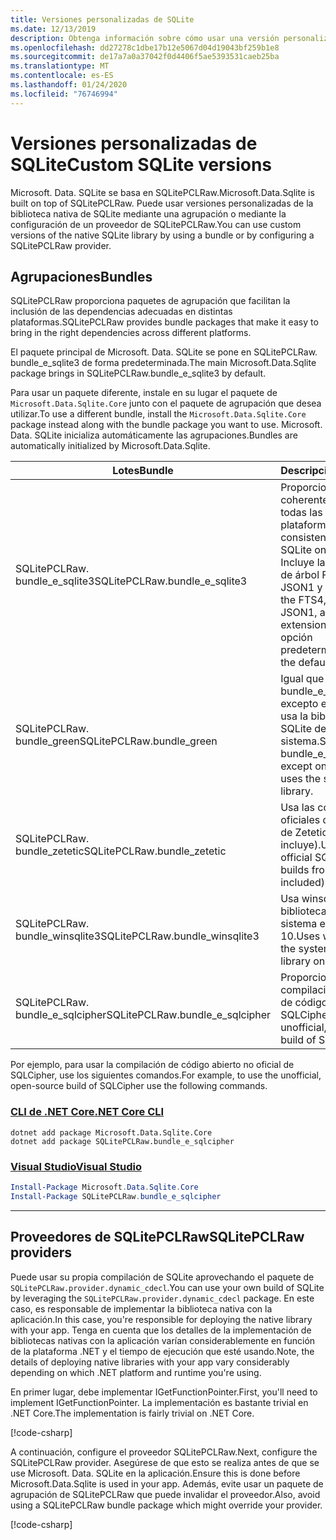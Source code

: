 ```yaml
---
title: Versiones personalizadas de SQLite
ms.date: 12/13/2019
description: Obtenga información sobre cómo usar una versión personalizada de la biblioteca nativa de SQLite.
ms.openlocfilehash: dd27278c1dbe17b12e5067d04d19043bf259b1e8
ms.sourcegitcommit: de17a7a0a37042f0d4406f5ae5393531caeb25ba
ms.translationtype: MT
ms.contentlocale: es-ES
ms.lasthandoff: 01/24/2020
ms.locfileid: "76746994"
---
```

# <a name="custom-sqlite-versions"></a><span data-ttu-id="fa201-103">Versiones personalizadas de SQLite</span><span class="sxs-lookup"><span data-stu-id="fa201-103">Custom SQLite versions</span></span>

<span data-ttu-id="fa201-104">Microsoft. Data. SQLite se basa en SQLitePCLRaw.</span><span class="sxs-lookup"><span data-stu-id="fa201-104">Microsoft.Data.Sqlite is built on top of SQLitePCLRaw.</span></span> <span data-ttu-id="fa201-105">Puede usar versiones personalizadas de la biblioteca nativa de SQLite mediante una agrupación o mediante la configuración de un proveedor de SQLitePCLRaw.</span><span class="sxs-lookup"><span data-stu-id="fa201-105">You can use custom versions of the native SQLite library by using a bundle or by configuring a SQLitePCLRaw provider.</span></span>

## <a name="bundles"></a><span data-ttu-id="fa201-106">Agrupaciones</span><span class="sxs-lookup"><span data-stu-id="fa201-106">Bundles</span></span>

<span data-ttu-id="fa201-107">SQLitePCLRaw proporciona paquetes de agrupación que facilitan la inclusión de las dependencias adecuadas en distintas plataformas.</span><span class="sxs-lookup"><span data-stu-id="fa201-107">SQLitePCLRaw provides bundle packages that make it easy to bring in the right dependencies across different platforms.</span></span>

<span data-ttu-id="fa201-108">El paquete principal de Microsoft. Data. SQLite se pone en SQLitePCLRaw. bundle_e_sqlite3 de forma predeterminada.</span><span class="sxs-lookup"><span data-stu-id="fa201-108">The main Microsoft.Data.Sqlite package brings in SQLitePCLRaw.bundle_e_sqlite3 by default.</span></span>

<span data-ttu-id="fa201-109">Para usar un paquete diferente, instale en su lugar el paquete de `Microsoft.Data.Sqlite.Core` junto con el paquete de agrupación que desea utilizar.</span><span class="sxs-lookup"><span data-stu-id="fa201-109">To use a different bundle, install the `Microsoft.Data.Sqlite.Core` package instead along with the bundle package you want to use.</span></span> <span data-ttu-id="fa201-110">Microsoft. Data. SQLite inicializa automáticamente las agrupaciones.</span><span class="sxs-lookup"><span data-stu-id="fa201-110">Bundles are automatically initialized by Microsoft.Data.Sqlite.</span></span>

| <span data-ttu-id="fa201-111">Lotes</span><span class="sxs-lookup"><span data-stu-id="fa201-111">Bundle</span></span> | <span data-ttu-id="fa201-112">Descripción</span><span class="sxs-lookup"><span data-stu-id="fa201-112">Description</span></span> |
| --- | --- |
| <span data-ttu-id="fa201-113">SQLitePCLRaw. bundle_e_sqlite3</span><span class="sxs-lookup"><span data-stu-id="fa201-113">SQLitePCLRaw.bundle_e_sqlite3</span></span> | <span data-ttu-id="fa201-114">Proporciona una versión coherente de SQLite en todas las plataformas.</span><span class="sxs-lookup"><span data-stu-id="fa201-114">Provides a consistent version of SQLite on all platforms.</span></span> <span data-ttu-id="fa201-115">Incluye las extensiones de árbol FTS4, FTS5, JSON1 y R \*.</span><span class="sxs-lookup"><span data-stu-id="fa201-115">Includes the FTS4, FTS5, JSON1, and R\*Tree extensions.</span></span> <span data-ttu-id="fa201-116">Esta es la opción predeterminada.</span><span class="sxs-lookup"><span data-stu-id="fa201-116">This is the default.</span></span> |
| <span data-ttu-id="fa201-117">SQLitePCLRaw. bundle_green</span><span class="sxs-lookup"><span data-stu-id="fa201-117">SQLitePCLRaw.bundle_green</span></span> | <span data-ttu-id="fa201-118">Igual que bundle_e_sqlite3, excepto en iOS donde usa la biblioteca de SQLite del sistema.</span><span class="sxs-lookup"><span data-stu-id="fa201-118">Same as bundle_e_sqlite3, except on iOS where it uses the system SQLite library.</span></span> |
| <span data-ttu-id="fa201-119">SQLitePCLRaw. bundle_zetetic</span><span class="sxs-lookup"><span data-stu-id="fa201-119">SQLitePCLRaw.bundle_zetetic</span></span> | <span data-ttu-id="fa201-120">Usa las compilaciones oficiales de SQLCipher de Zetetic (no se incluye).</span><span class="sxs-lookup"><span data-stu-id="fa201-120">Uses the official SQLCipher builds from Zetetic (not included).</span></span> |
| <span data-ttu-id="fa201-121">SQLitePCLRaw. bundle_winsqlite3</span><span class="sxs-lookup"><span data-stu-id="fa201-121">SQLitePCLRaw.bundle_winsqlite3</span></span> | <span data-ttu-id="fa201-122">Usa winsqlite3. dll, la biblioteca SQLite del sistema en Windows 10.</span><span class="sxs-lookup"><span data-stu-id="fa201-122">Uses winsqlite3.dll, the system SQLite library on Windows 10.</span></span> |
| <span data-ttu-id="fa201-123">SQLitePCLRaw. bundle_e_sqlcipher</span><span class="sxs-lookup"><span data-stu-id="fa201-123">SQLitePCLRaw.bundle_e_sqlcipher</span></span> | <span data-ttu-id="fa201-124">Proporciona una compilación no oficial de código abierto de SQLCipher.</span><span class="sxs-lookup"><span data-stu-id="fa201-124">Provides an unofficial, open-source build of SQLCipher.</span></span> |

<span data-ttu-id="fa201-125">Por ejemplo, para usar la compilación de código abierto no oficial de SQLCipher, use los siguientes comandos.</span><span class="sxs-lookup"><span data-stu-id="fa201-125">For example, to use the unofficial, open-source build of SQLCipher use the following commands.</span></span>

### <a name="net-core-clitabnetcore-cli"></a>[<span data-ttu-id="fa201-126">CLI de .NET Core</span><span class="sxs-lookup"><span data-stu-id="fa201-126">.NET Core CLI</span></span>](#tab/netcore-cli)

```dotnetcli
dotnet add package Microsoft.Data.Sqlite.Core
dotnet add package SQLitePCLRaw.bundle_e_sqlcipher
```

### <a name="visual-studiotabvisual-studio"></a>[<span data-ttu-id="fa201-127">Visual Studio</span><span class="sxs-lookup"><span data-stu-id="fa201-127">Visual Studio</span></span>](#tab/visual-studio)

``` PowerShell
Install-Package Microsoft.Data.Sqlite.Core
Install-Package SQLitePCLRaw.bundle_e_sqlcipher
```

---

## <a name="sqlitepclraw-providers"></a><span data-ttu-id="fa201-128">Proveedores de SQLitePCLRaw</span><span class="sxs-lookup"><span data-stu-id="fa201-128">SQLitePCLRaw providers</span></span>

<span data-ttu-id="fa201-129">Puede usar su propia compilación de SQLite aprovechando el paquete de `SQLitePCLRaw.provider.dynamic_cdecl`.</span><span class="sxs-lookup"><span data-stu-id="fa201-129">You can use your own build of SQLite by leveraging the `SQLitePCLRaw.provider.dynamic_cdecl` package.</span></span> <span data-ttu-id="fa201-130">En este caso, es responsable de implementar la biblioteca nativa con la aplicación.</span><span class="sxs-lookup"><span data-stu-id="fa201-130">In this case, you're responsible for deploying the native library with your app.</span></span> <span data-ttu-id="fa201-131">Tenga en cuenta que los detalles de la implementación de bibliotecas nativas con la aplicación varían considerablemente en función de la plataforma .NET y el tiempo de ejecución que esté usando.</span><span class="sxs-lookup"><span data-stu-id="fa201-131">Note, the details of deploying native libraries with your app vary considerably depending on which .NET platform and runtime you're using.</span></span>

<span data-ttu-id="fa201-132">En primer lugar, debe implementar IGetFunctionPointer.</span><span class="sxs-lookup"><span data-stu-id="fa201-132">First, you'll need to implement IGetFunctionPointer.</span></span> <span data-ttu-id="fa201-133">La implementación es bastante trivial en .NET Core.</span><span class="sxs-lookup"><span data-stu-id="fa201-133">The implementation is fairly trivial on .NET Core.</span></span>

[!code-csharp[](../../../../samples/snippets/standard/data/sqlite/SystemLibrarySample/Program.cs?name=snippet_NativeLibraryAdapter)]

<span data-ttu-id="fa201-134">A continuación, configure el proveedor SQLitePCLRaw.</span><span class="sxs-lookup"><span data-stu-id="fa201-134">Next, configure the SQLitePCLRaw provider.</span></span> <span data-ttu-id="fa201-135">Asegúrese de que esto se realiza antes de que se use Microsoft. Data. SQLite en la aplicación.</span><span class="sxs-lookup"><span data-stu-id="fa201-135">Ensure this is done before Microsoft.Data.Sqlite is used in your app.</span></span> <span data-ttu-id="fa201-136">Además, evite usar un paquete de agrupación de SQLitePCLRaw que puede invalidar el proveedor.</span><span class="sxs-lookup"><span data-stu-id="fa201-136">Also, avoid using a SQLitePCLRaw bundle package which might override your provider.</span></span>

[!code-csharp[](../../../../samples/snippets/standard/data/sqlite/SystemLibrarySample/Program.cs?name=snippet_SetProvider)]
